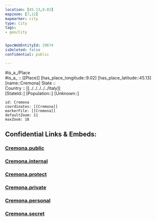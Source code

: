 ```yaml
---
location: [45.13,9.02] 
mapzoom: [7,12] 
mapmarker: city 
type: City
tags:
- geo/City


SpocWebEntityId: 29674
isDeleted: false
confidential: public

---
```

#is_a_/Place  
#is_a_ :: [[Place]] 
[has_place_longitude::9.02] 
[has_place_latitude::45.13] 
[name::Cremona] 
State ::  
Country :: [[../../../../../Italy]]  
[StateId::] 
[Population::] 
[Unknown::] 


```leaflet
id: Cremona
coordinates: [[Cremona]] 
markerFile: [[Cremona]] 
defaultZoom: 11 
maxZoom: 18
```


## Confidential Links & Embeds: 

### [Cremona.public](/_public/\Earth\Continent\Europe\Europe~South\Italy\regions~Italy\Lombardy\Pavia.Province\CityCremona.public.md) 

### [Cremona.internal](/_internal/\Earth\Continent\Europe\Europe~South\Italy\regions~Italy\Lombardy\Pavia.Province\CityCremona.internal.md) 

### [Cremona.protect](/_protect/\Earth\Continent\Europe\Europe~South\Italy\regions~Italy\Lombardy\Pavia.Province\CityCremona.protect.md) 

### [Cremona.private](/_private/\Earth\Continent\Europe\Europe~South\Italy\regions~Italy\Lombardy\Pavia.Province\CityCremona.private.md) 

### [Cremona.personal](/_personal/\Earth\Continent\Europe\Europe~South\Italy\regions~Italy\Lombardy\Pavia.Province\CityCremona.personal.md) 

### [Cremona.secret](/_secret/\Earth\Continent\Europe\Europe~South\Italy\regions~Italy\Lombardy\Pavia.Province\CityCremona.secret.md)

